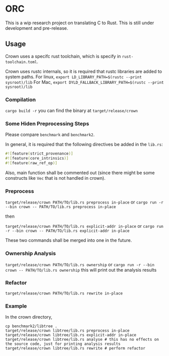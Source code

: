 # ORC
This is a wip research project on translating C to Rust. This is still under development and pre-release.

## Usage
Crown uses a specifc rust toolchain, which is specify in `rust-toolchain.toml`.

Crown uses rustc internals, so it is required that rustc libraries are added to system paths.
For linux,
`export LD_LIBRARY_PATH=$(rustc --print sysroot)/lib`
For Mac,
`export DYLD_FALLBACK_LIBRARY_PATH=$(rustc --print sysroot)/lib`

### Compilation
`cargo build -r`
you can find the binary at `target/release/crown`

### Some Hiden Preprocessing Steps
Please compare `benchmark` and `benchmark2`.

In general, it is required that the following directives be added in the `lib.rs`:
```rust
#![feature(strict_provenance)]
#![feature(core_intrinsics)]
#![feature(raw_ref_op)]
```

Also, main function shall be commented out (since there might be some constructs like `Vec` that is not handled in crown).

### Preprocess
`target/release/crown PATH/TO/lib.rs preprocess in-place`
or
`cargo run -r --bin crown -- PATH/TO/lib.rs preprocess in-place`

then

`target/release/crown PATH/TO/lib.rs explicit-addr in-place`
or
`cargo run -r --bin crown -- PATH/TO/lib.rs explicit-addr in-place`

These two commands shall be merged into one in the future.

### Ownership Analysis
`target/release/crown PATH/TO/lib.rs ownership`
or 
`cargo run -r --bin crown -- PATH/TO/lib.rs ownership`
this will print out the analysis results

### Refactor
`target/release/crown PATH/TO/lib.rs rewrite in-place`


### Example
In the crown directory,
```shell
cp benchmark2/libtree .
target/release/crown libtree/lib.rs preprocess in-place
target/release/crown libtree/lib.rs explicit-addr in-place
target/release/crown libtree/lib.rs analyse # this has no effects on the source code, just for printing analysis results
target/release/crown libtree/lib.rs rewrite # perform refactor
```
